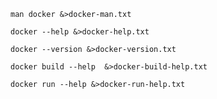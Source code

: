 
```shell
man docker &>docker-man.txt
```

```shell
docker --help &>docker-help.txt
```

```shell
docker --version &>docker-version.txt
```


```shell
docker build --help  &>docker-build-help.txt
```

```shell
docker run --help &>docker-run-help.txt
```